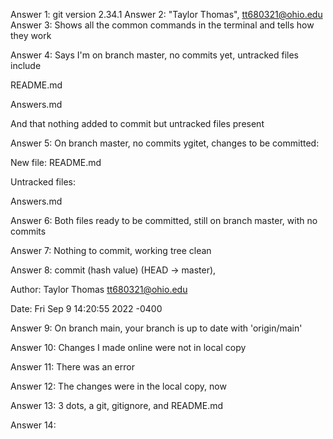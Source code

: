 Answer 1: git version 2.34.1 
Answer 2: "Taylor Thomas", tt680321@ohio.edu
Answer 3: Shows all the common commands in the terminal and tells how they work

 

Answer 4: Says I'm on branch master, no commits yet, untracked files include

README.md

Answers.md

And that nothing added to commit but untracked files present

 

Answer 5: On branch master, no commits ygitet, changes to be committed:

New file: README.md

Untracked files:

Answers.md

 

Answer 6: Both files ready to be committed, still on branch master, with no commits

 

Answer 7: Nothing to commit, working tree clean

 

Answer 8: commit (hash value) (HEAD -> master),

Author: Taylor Thomas <tt680321@ohio.edu>

Date: Fri Sep 9 14:20:55 2022 -0400

 

Answer 9: On branch main, your branch is up to date with 'origin/main'

 

Answer 10: Changes I made online were not in local copy

 

Answer 11: There was an error

 

Answer 12: The changes were in the local copy, now

Answer 13: 3 dots, a git, gitignore, and README.md

Answer 14:

